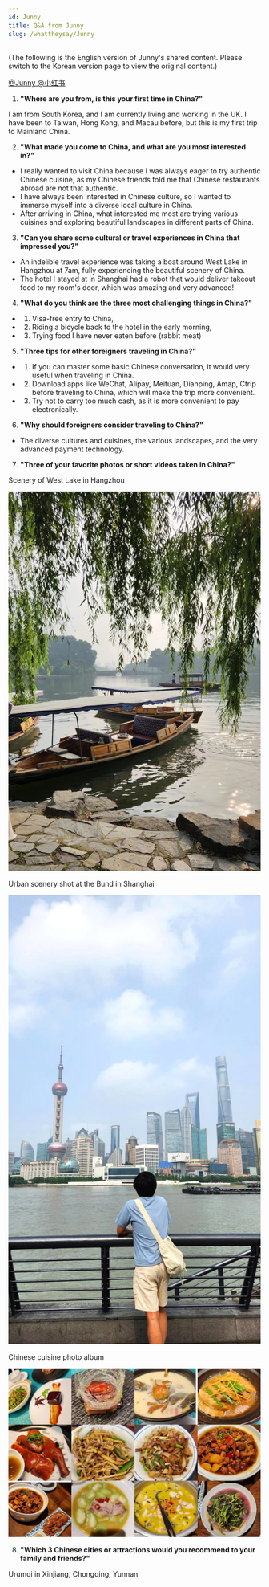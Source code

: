 ```yaml
---
id: Junny
title: Q&A from Junny
slug: /whattheysay/Junny
---
```




(The following is the English version of Junny's shared content. Please switch to the Korean version page to view the original content.)

[@Junny @小红书](https://www.xiaohongshu.com/user/profile/62e52759000000001e01c35d)

1. **"Where are you from, is this your first time in China?"**

I am from South Korea, and I am currently living and working in the UK. I have been to Taiwan, Hong Kong, and Macau before, but this is my first trip to Mainland China.

2. **"What made you come to China, and what are you most interested in?"**

- I really wanted to visit China because I was always eager to try authentic Chinese cuisine, as my Chinese friends told me that Chinese restaurants abroad are not that authentic.
- I have always been interested in Chinese culture, so I wanted to immerse myself into a diverse local culture in China.
- After arriving in China, what interested me most are trying various cuisines and exploring beautiful landscapes in different parts of China.

3. **"Can you share some cultural or travel experiences in China that impressed you?"**

- An indelible travel experience was taking a boat around West Lake in Hangzhou at 7am, fully experiencing the beautiful scenery of China.
- The hotel I stayed at in Shanghai had a robot that would deliver takeout food to my room's door, which was amazing and very advanced!

4. **"What do you think are the three most challenging things in China?"**

- 1) Visa-free entry to China,
- 2) Riding a bicycle back to the hotel in the early morning,
- 3) Trying food I have never eaten before (rabbit meat)

5. **"Three tips for other foreigners traveling in China?"**

- 1) If you can master some basic Chinese conversation, it would very useful when traveling in China.
- 2) Download apps like WeChat, Alipay, Meituan, Dianping, Amap, Ctrip before traveling to China, which will make the trip more convenient.
- 3) Try not to carry too much cash, as it is more convenient to pay electronically.

6. **"Why should foreigners consider traveling to China?"**

- The diverse cultures and cuisines, the various landscapes, and the very advanced payment technology.

7. **"Three of your favorite photos or short videos taken in China?"**

Scenery of West Lake in Hangzhou


![Junny-1](./img/Junny/Junny_1.jpg)

Urban scenery shot at the Bund in Shanghai

![Junny-2](./img/Junny/junny_2.jpg)

Chinese cuisine photo album

![Junny-3](./img/Junny/junny_3.jpg)

8. **"Which 3 Chinese cities or attractions would you recommend to your family and friends?"**

Urumqi in Xinjiang, Chongqing, Yunnan